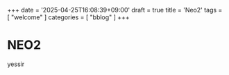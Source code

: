 +++
date = '2025-04-25T16:08:39+09:00'
draft = true
title = 'Neo2'
tags = [ "welcome" ]
categories = [ "bblog" ]
+++

# NEO2

yessir
